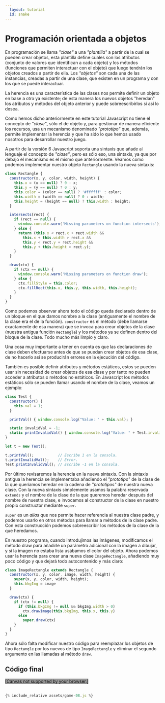 ```yaml
---
  layout: tutorial
  id: snake
---
```


# Programación orientada a objetos

En programación se llama *"clase"* a una *"plantilla"* a partir de la cual se pueden crear objetos, esta plantilla define cuales
son los atributos (conjunto de valores que identifican a cada objeto) y los métodos (funciones que permiten interactuar con el
objeto) que luego tendrán los objetos creados a partir de ella. Los *"objetos"* son cada una de las instancias, creadas a partir
de una clase, que existen en un programa y con los que se puede interactuar.

La herencia es una característica de las clases nos permite definir un objeto en base a otro ya existente; de esta manera los
nuevos objetos "heredan" los atributos y métodos del objeto anterior y puede sobreescribirlos si así lo desea.

Como hemos dicho anteriormente en este tutorial Javascript no tiene el concepto de *"clase"*, sólo el de objeto y, para gestionar
de manera eficiente los recursos, usa un mecanismo denominado *"prototipo"* que, además, permite implementar la herencia y que ha
sido lo que hemos usado nosotros para desarrollar nuestro juego.

A partir de la versión 6 Javascript soporta una sintaxis que añade al lenguaje el concepto de *"clase"*, pero es sólo eso, una
sintaxis, ya que por debajo el mecanismo es el mismo que anteriormente. Veamos como podemos implementar nuestro objeto `Rectangle`
usando la nueva sintaxis:

``` javascript
class Rectangle {
  constructor(x, y, color, width, height) {
    this.x = (x == null) ? 0 : x;
    this.y = (y == null) ? 0 : y;
    this.color = (color == null) ? '#ffffff' : color;
    this.width = (width == null) ? 0 : width;
    this.height = (height == null) ? this.width : height;
  }

  intersects(rect) {
    if (rect == null) {
      window.console.warn('Missing parameters on function intersects');
    } else {
      return (this.x < rect.x + rect.width &&
        this.x + this.width > rect.x &&
        this.y < rect.y + rect.height &&
        this.y + this.height > rect.y);
    }
  }

  draw(ctx) {
    if (ctx == null) {
      window.console.warn('Missing parameters on function draw');
    } else {
      ctx.fillStyle = this.color;
      ctx.fillRect(this.x, this.y, this.width, this.height);
    }
  }
}
```

Como podemos observar ahora todo el código queda declarado dentro de un bloque en el que damos nombre a la clase (antiguamente
el nombre de la clase era el de la función). `constructor` es el método (debe llamarse exactamente de esa manera) que se invoca
para crear objetos de la clase (nuestra antigua función `Rectangle`) y los métodos ya se definen dentro del bloque de la clase.
Todo mucho más limpio y claro.

Una cosa muy importante a tener en cuenta es que las declaraciones de clase deben efectuarse antes de que se puedan crear objetos
de esa clase, de no hacerlo asi se producirán errores en la ejecución del código.

También es posible definir atributos y métodos estáticos, estos se pueden usar sin necesidad de crear objetos de esa clase y por
tanto no pueden acceder a atributos o métodos no estáticos. En Javascript los métodos estáticos sólo se pueden llamar  usando el
nombre de la clase, veamos un ejemplo:

``` javascript
class Test {
  constructor() {
    this.val = 1;
  }

  printVal() { window.console.log("Value: " + this.val); }

  static invalidVal = -1;
  static printInvalidVal() { window.console.log("Value: " + Test.invalidVal); }
}

let t = new Test();

t.printVal();           // Escribe 1 en la consola.
t.printInvalidVal();    // Error.
Test.printInvalidVal(); // Escribe -1 en la consola.
```

Por último revisaremos la herencia en la nueva sintaxis. Con la sintaxis antigua la herencia se implementaba añadiendo el *"prototipo"*
de la clase de la que queríamos heredar en la cadena de *"prototipos"* de nuestra nueva clase. Con la nueva sintaxis simplemente
usamos la palabra reservada `extends` y el nombre de la clase de la que queremos heredar después del nombre de nuestra clase, e
invocamos al constructor de la clase en nuestro propio constructor mediante `super`.

`super` es un *alias* que nos permite hacer referencia al nuestra clase padre, y podemos usarlo en otros métodos para llamar a
métodos de la clase padre. Con esta construcción podemos sobreescribir los métodos de la clase de la que heredamos.

En nuestro programa, cuando introdujimos las imágenes, modificamos el método draw para añadirle un parámetro adicional con la
imagen a dibujar, y si la imagen no estaba lista usábamos el color del objeto. Ahora podemos usar la herencia para crear una
nueva clase `ImageRectangle`, añadiendo muy poco código y que dejará todo autocontenido y más claro:


``` javascript
class ImageRectangle extends Rectangle {
  constructor(x, y, color, image, width, height) {
    super(x, y, color, width, height);
    this.bkgImg = image
  }

  draw(ctx) {
    if (ctx != null) {
      if (this.bkgImg != null && bkgImg.width > 0)
        ctx.drawImage(this.bkgImg, this.x, this.y)
      else
        super.draw(ctx)
    }
  }
}
```

Ahora sólo falta modificar nuestro código para reemplazar los objetos de tipo `Rectangle` por los nuevos de tipo `ImageRectangle`
y eliminar el segundo argumento en las llamadas al método `draw`.

## Código final

<div class="game_example">
  <script type="application/javascript" src="assets/game-08.js"></script>
  <canvas id="canvas" width="700" height="350" style="background:#999">[Canvas not supported by your browser.]</canvas>
</div>
<div>&nbsp;</div>

``` javascript
{% include_relative assets/game-08.js %}
```
